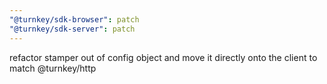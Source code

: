 ```yaml
---
"@turnkey/sdk-browser": patch
"@turnkey/sdk-server": patch
---
```


refactor stamper out of config object and move it directly onto the client to match @turnkey/http
